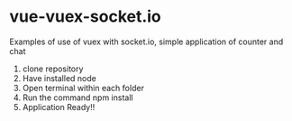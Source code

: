 # vue-vuex-socket.io
Examples of use of vuex with socket.io, simple application of counter and chat

1. clone repository
2. Have installed node
3. Open terminal within each folder
4. Run the command npm install
5. Application Ready!!
